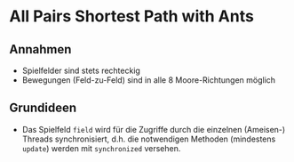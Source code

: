 # All Pairs Shortest Path with Ants

## Annahmen

* Spielfelder sind stets rechteckig
* Bewegungen (Feld-zu-Feld) sind in alle 8 Moore-Richtungen möglich

## Grundideen

* Das Spielfeld `field` wird für die Zugriffe durch die einzelnen (Ameisen-) Threads synchronisiert, d.h. die notwendigen Methoden (mindestens `update`) werden mit `synchronized` versehen.


